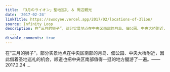 ```yaml
---
title: 「3月のライオン」聖地巡礼 ＆ 周辺観光
date: '2017-02-24'
linkTitle: https://swsoyee.vercel.app/2017/02/locations-of-3lion/
source: Infinity Loop
description: 在“三月的狮子”，部分实景地点在中央区南部的月岛、佃公园、中央大桥附近，因此借着圣地巡礼的机会，顺道也把中央区南部值得一逛的地方腿游了一遍。——2017.2.24
  ...
disable_comments: true
---
```

在“三月的狮子”，部分实景地点在中央区南部的月岛、佃公园、中央大桥附近，因此借着圣地巡礼的机会，顺道也把中央区南部值得一逛的地方腿游了一遍。——2017.2.24 ...